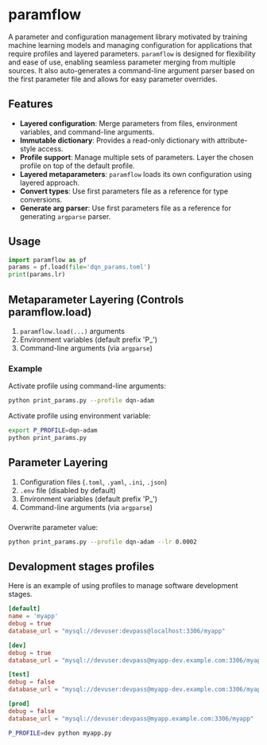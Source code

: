 # paramflow
A parameter and configuration management library motivated by training machine learning models
and managing configuration for applications that require profiles and layered parameters.
```paramflow``` is designed for flexibility and ease of use, enabling seamless parameter merging
from multiple sources. It also auto-generates a command-line argument parser based on the first
parameter file and allows for easy parameter overrides.

## Features
- **Layered configuration**: Merge parameters from files, environment variables, and command-line arguments.
- **Immutable dictionary**: Provides a read-only dictionary with attribute-style access.
- **Profile support**: Manage multiple sets of parameters. Layer the chosen profile on top of the default profile.
- **Layered metaparameters**: ```paramflow``` loads its own configuration using layered approach.
- **Convert types**: Use first parameters file as a reference for type conversions.
- **Generate arg parser**: Use first parameters file as a reference for generating ```argparse``` parser.

## Usage
```python
import paramflow as pf
params = pf.load(file='dqn_params.toml')
print(params.lr)
```

## Metaparameter Layering (Controls paramflow.load)
1. ```paramflow.load(...)``` arguments
2. Environment variables (default prefix 'P_')
3. Command-line arguments (via ```argparse```)

### Example
Activate profile using command-line arguments:
```bash
python print_params.py --profile dqn-adam
```
Activate profile using environment variable:
```bash
export P_PROFILE=dqn-adam
python print_params.py
```

## Parameter Layering
1. Configuration files (```.toml```, ```.yaml```, ```.ini```, ```.json```)
2. ```.env``` file (disabled by default)
3. Environment variables (default prefix 'P_')
4. Command-line arguments (via ```argparse```)
 
###
Overwrite parameter value:
```bash
python print_params.py --profile dqn-adam --lr 0.0002
```

## Devalopment stages profiles
Here is an example of using profiles to manage software development stages.

```toml
[default]
name = 'myapp'
debug = true
database_url = "mysql://devuser:devpass@localhost:3306/myapp"

[dev]
debug = true
database_url = "mysql://devuser:devpass@myapp-dev.example.com:3306/myapp_dev"

[test]
debug = false
database_url = "mysql://devuser:devpass@myapp-dev.example.com:3306/myapp_test"

[prod]
debug = false
database_url = "mysql://devuser:devpass@myapp.example.com:3306/myapp"
```

```bash
P_PROFILE=dev python myapp.py
```